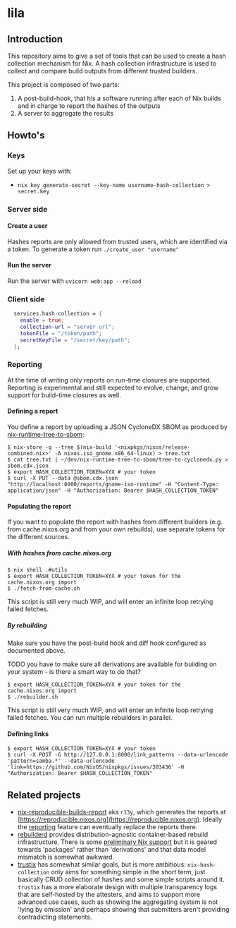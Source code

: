lila
===============================
## Introduction

This repository aims to give a set of tools that can be used to create a hash collection mechanism for Nix. 
A hash collection infrastructure is used to collect and compare build outputs from different trusted builders.

This project is composed of two parts: 

1) A post-build-hook, that his a software running after each of Nix builds and in charge to report the hashes of the outputs
2) A server to aggregate the results

## Howto's

### Keys

Set up your keys with:

- `nix key generate-secret --key-name username-hash-collection > secret.key`

### Server side

#### Create a user

Hashes reports are only allowed from trusted users, which are identified via a token.
To generate a token run `./create_user "username"`

#### Run the server 

Run the server with `uvicorn web:app --reload`

### Client side

```nix
  services.hash-collection = {
    enable = true;
    collection-url = "server url";
    tokenFile = "/token/path";
    secretKeyFile = "/secret/key/path";
  };
```

### Reporting

At the time of writing only reports on run-time closures are supported.
Reporting is experimental and still expected to evolve, change, and
grow support for build-time closures as well.

#### Defining a report

You define a report by uploading a JSON CycloneDX SBOM as produced by
[nix-runtime-tree-to-sbom](https://codeberg.org/raboof/nix-runtime-tree-to-sbom):

```
$ nix-store -q --tree $(nix-build '<nixpkgs/nixos/release-combined.nix>' -A nixos.iso_gnome.x86_64-linux) > tree.txt
$ cat tree.txt | ~/dev/nix-runtime-tree-to-sbom/tree-to-cyclonedx.py > sbom.cdx.json
$ export HASH_COLLECTION_TOKEN=XYX # your token
$ curl -X PUT --data @sbom.cdx.json "http://localhost:8000/reports/gnome-iso-runtime" -H "Content-Type: application/json" -H "Authorization: Bearer $HASH_COLLECTION_TOKEN"
```

#### Populating the report

If you want to populate the report with hashes from different builders (e.g. from
cache.nixos.org and from your own rebuilds), use separate tokens for the different
sources.

##### With hashes from cache.nixos.org

```
$ nix shell .#utils
$ export HASH_COLLECTION_TOKEN=XYX # your token for the cache.nixos.org import
$ ./fetch-from-cache.sh
```

This script is still very much WIP, and will enter an infinite loop retrying failed fetches.

##### By rebuilding

Make sure you have the post-build hook and diff hook configured as documented above.

TODO you have to make sure all derivations are available for building on your system -
is there a smart way to do that?

```
$ export HASH_COLLECTION_TOKEN=XYX # your token for the cache.nixos.org import
$ ./rebuilder.sh
```

This script is still very much WIP, and will enter an infinite loop retrying failed fetches.
You can run multiple rebuilders in parallel.

#### Defining links

```
$ export HASH_COLLECTION_TOKEN=XYX # your token
$ curl -X POST -G http://127.0.0.1:8000/link_patterns --data-urlencode 'pattern=samba.*' --data-urlencode 'link=https://github.com/NixOS/nixpkgs/issues/303436' -H "Authorization: Bearer $HASH_COLLECTION_TOKEN"
```

## Related projects

* [nix-reproducible-builds-report](https://codeberg.org/raboof/nix-reproducible-builds-report/) aka `r13y`, which generates the reports at [https://reproducible.nixos.org](https://reproducible.nixos.org). Ideally the [reporting](https://github.com/JulienMalka/nix-hash-collection/issues/9) feature can eventually replace the reports there.
* [rebuilderd](https://github.com/kpcyrd/rebuilderd) provides distribution-agnostic container-based rebuild infrastructure. There is some [preliminary Nix support](https://github.com/kpcyrd/rebuilderd/pull/142) but it is geared towards 'packages' rather than 'derivations' and that data model mismatch is somewhat awkward.
* [trustix](https://github.com/nix-community/trustix) has somewhat similar goals, but is more ambitious: `nix-hash-collection` only aims for something simple in the short term, just basically CRUD collection of hashes and some simple scripts around it. `trustix` has a more elaborate design with multiple transparency logs that are self-hosted by the attesters, and aims to support more advanced use cases, such as showing the aggregating system is not 'lying by omission' and perhaps showing that submitters aren't providing contradicting statements.
